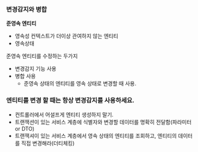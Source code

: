 ### 변경감지와 병합

**준영속 엔티티**

- 영속성 컨텍스트가 더이상 관여하지 않는 엔티티
- 영속상태



준영속 엔티티를 수정하는 두가지

- 변경감지 기능 사용
- 병합 사용
  - 준영속 상태의 엔티티를 영속 상태로 변경할 때 사용.



### 엔티티를 변경 할 때는 항상 변경감지를 사용하세요.

- 컨트롤러에서 어설프게 엔티티 생성하지 말기.
- 트랜잭션이 있는 서비스 계층에 식별자와 변경할 데이터를 명확히 전달함(파라미터 or DTO)
- 트랜잭셔이 있는 서비스 계층에서 영속 상태의 엔티티를 조회하고, 엔티티의 데이터를 직접 변경해라(더티체킹)